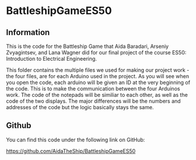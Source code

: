 # BattleshipGameES50
## Information
This is the code for the Battleship Game that Aida Baradari, Arseniy Zvyagintsev, and Lana Wagner did for our final project of the course ES50: Introduction to Electrical Engineering. 

This folder contains the multiple files we used for making our project work - the four files, are for each Arduino used in the project. As you will see when you open the code, each arduino will be given an ID at the very beginning of the code. This is to make the communication between the four Arduinos work. The code of the notepads will be similiar to each other, as well as the code of the two displays. The major differences will be the numbers and addresses of the code but the logic basically stays the same. 

## Github
You can find this code under the following link on GitHub: 

https://github.com/AidaTheShip/BattleshipGameES50